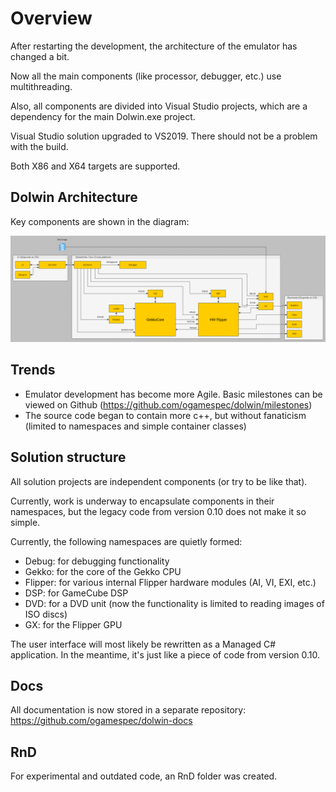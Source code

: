 # Overview

After restarting the development, the architecture of the emulator has changed a bit.

Now all the main components (like processor, debugger, etc.) use multithreading.

Also, all components are divided into Visual Studio projects, which are a dependency for the main Dolwin.exe project.

Visual Studio solution upgraded to VS2019. There should not be a problem with the build.

Both X86 and X64 targets are supported.

## Dolwin Architecture

Key components are shown in the diagram:

![Dolwin_Architecture](https://github.com/ogamespec/dolwin-docs/blob/master/EMU/DolwinArchitecture.png?raw=true)

## Trends

- Emulator development has become more Agile. Basic milestones can be viewed on Github (https://github.com/ogamespec/dolwin/milestones)
- The source code began to contain more c++, but without fanaticism (limited to namespaces and simple container classes)

## Solution structure

All solution projects are independent components (or try to be like that).

Currently, work is underway to encapsulate components in their namespaces, but the legacy code from version 0.10 does not make it so simple.

Currently, the following namespaces are quietly formed:

- Debug: for debugging functionality
- Gekko: for the core of the Gekko CPU
- Flipper: for various internal Flipper hardware modules (AI, VI, EXI, etc.)
- DSP: for GameCube DSP
- DVD: for a DVD unit (now the functionality is limited to reading images of ISO discs)
- GX: for the Flipper GPU

The user interface will most likely be rewritten as a Managed C# application. In the meantime, it's just like a piece of code from version 0.10.

## Docs

All documentation is now stored in a separate repository: https://github.com/ogamespec/dolwin-docs

## RnD

For experimental and outdated code, an RnD folder was created.

